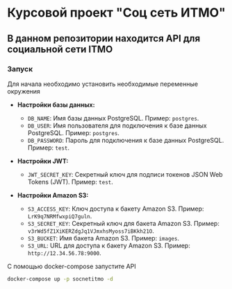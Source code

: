 # Курсовой проект "Соц сеть ИТМО"
## В данном репозитории находится API для социальной сети ITMO

### Запуск
Для начала необходимо установить необходимые переменные окружения
*   **Настройки базы данных:**
    
    *   `DB_NAME`: Имя базы данных PostgreSQL. Пример: `postgres`.
    *   `DB_USER`: Имя пользователя для подключения к базе данных PostgreSQL. Пример: `postgres`.
    *   `DB_PASSWORD`: Пароль для подключения к базе данных PostgreSQL. Пример: `test`.
*   **Настройки JWT:**
    
    *   `JWT_SECRET_KEY`: Секретный ключ для подписи токенов JSON Web Tokens (JWT). Пример: `test`.
*   **Настройки Amazon S3:**
    
    *   `S3_ACCESS_KEY`: Ключ доступа к бакету Amazon S3. Пример: `LrK9q7NRMfwxpiQ7guln`.
    *   `S3_SECRET_KEY`: Секретный ключ для бакета Amazon S3. Пример: `v3rWd5fZ1XiKERZdgJq1VJmxhsMyoss7iBKkh21O`.
    *   `S3_BUCKET`: Имя бакета Amazon S3. Пример: `images`.
    *   `S3_URL`: URL для доступа к бакету Amazon S3. Пример: `http://12.34.56.78:9000`.

С помощью docker-compose запустите API

```bash
docker-compose up -p socnetitmo -d
```
